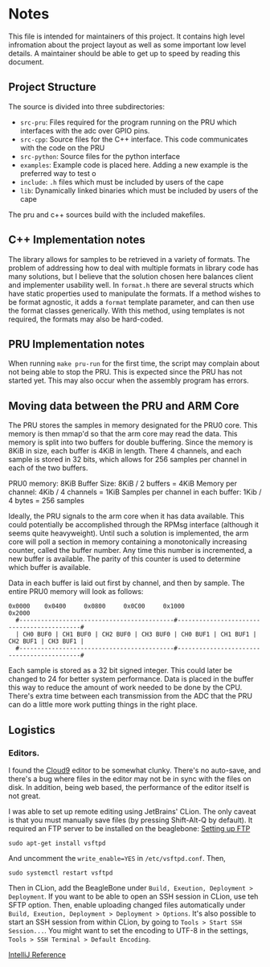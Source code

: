 # Notes
This file is intended for maintainers of this project. It contains high level 
infromation about the project layout as well as some important low level details.
A maintainer should be able to get up to speed by reading this document.

## Project Structure
The source is divided into three subdirectories:
- `src-pru`: Files required for the program running on the PRU which interfaces with the adc over GPIO pins.
- `src-cpp`: Source files for the C++ interface. This code communicates with the code on the PRU
- `src-python`: Source files for the python interface
- `examples`: Example code is placed here. Adding a new example is the preferred way to test o
- `include`: `.h` files which must be included by users of the cape
- `lib`: Dynamically linked binaries which must be included by users of the cape

The pru and c++ sources build with the included makefiles.

## C++ Implementation notes
The library allows for samples to be retrieved in a variety of formats. The problem of addressing how to 
deal with multiple formats in library code has many solutions, but I believe that the solution chosen
here balances client and implementer usability well. In `format.h` there are several structs which have
static properties used to manipulate the formats. If a method wishes to be format agnostic, it adds
a `format` template parameter, and can then use the format classes generically. With this method, using 
templates is not required, the formats may also be hard-coded.

## PRU Implementation notes
When running `make pru-run` for the first time, the script may complain about not being able to stop the
PRU. This is expected since the PRU has not started yet. This may also occur when the assembly program
has errors.

## Moving data between the PRU and ARM Core
The PRU stores the samples in memory designated for the PRU0 core. This memory is then mmap'd so that
the arm core may read the data. This memory is split into two buffers for double buffering. Since the
memory is 8KiB in size, each buffer is 4KiB in length. There 4 channels, and each sample is stored in 
32 bits, which allows for 256 samples per channel in each of the two buffers.

PRU0 memory: 8KiB
Buffer Size: 8KiB / 2 buffers = 4KiB
Memory per channel: 4Kib / 4 channels = 1KiB
Samples per channel in each buffer: 1Kib / 4 bytes = 256 samples

Ideally, the PRU signals to the arm core when it has data available. This could potentially be accomplished
through the RPMsg interface (although it seems quite heavyweight). Until such a solution is implemented, 
the arm core will poll a section in memory containing a monotonically increasing counter, called the 
buffer number. Any time this number is incremented, a new buffer is available. The parity of this 
counter is used to determine which buffer is available.

Data in each buffer is laid out first by channel, and then by sample. The entire PRU0 memory will look as follows:
```
0x0000    0x0400     0x0800     0x0C00     0x1000                                      0x2000
  #-------------------------------------------#-------------------------------------------#
  | CH0 BUF0 | CH1 BUF0 | CH2 BUF0 | CH3 BUF0 | CH0 BUF1 | CH1 BUF1 | CH2 BUF1 | CH3 BUF1 |
  #-------------------------------------------#-------------------------------------------#
```
Each sample is stored as a 32 bit signed integer. This could later be changed to 24 for better system performance.
Data is placed in the buffer this way to reduce the amount of work needed to be done by the CPU. There's extra
time between each transmission from the ADC that the PRU can do a little more work putting things in the right place.

## Logistics
### Editors.
I found the [Cloud9](http://beaglebone.local:3000/ide.html) editor to be somewhat clunky. There's no auto-save,
and there's a bug where files in the editor may not be in sync with the files on disk. In addition, being web
based, the performance of the editor itself is not great. 

I was able to set up remote editing using JetBrains' CLion. The only caveat is that you must manually save files
(by pressing Shift-Alt-Q by default). It required an FTP server to be installed on the beaglebone: 
[Setting up FTP](https://www.digitalocean.com/community/tutorials/how-to-set-up-vsftpd-for-a-user-s-directory-on-debian-9)
```
sudo apt-get install vsftpd
```
And uncomment the `write_enable=YES` in `/etc/vsftpd.conf`. Then,
```
sudo systemctl restart vsftpd
```

Then in CLion, add the BeagleBone under `Build, Exeution, Deployment > Deployment`. If you want to be able to open
an SSH session in CLion, use teh SFTP option. Then, enable uploading changed files automatically under
`Build, Exeution, Deployment > Deployment > Options`. It's also possible to start an SSH session from within 
CLion, by going to `Tools > Start SSH Session...`. You might want to set the encoding to UTF-8 in the settings,
 `Tools > SSH Terminal > Default Encoding`. 

[IntelliJ Reference](https://www.jetbrains.com/help/idea/uploading-and-downloading-files.html#automaticUploadOnUpdate)
